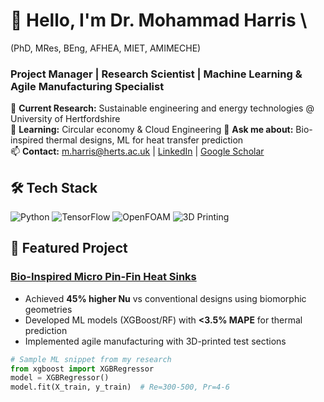 # 👋 Hello, I'm Dr. Mohammad Harris \\
(PhD, MRes, BEng, AFHEA, MIET, AMIMECHE)
### Project Manager | Research Scientist | Machine Learning & Agile Manufacturing Specialist

🔭 **Current Research:** Sustainable engineering and energy technologies @ University of Hertfordshire  
🌱 **Learning:** Circular economy & Cloud Engineering
💬 **Ask me about:** Bio-inspired thermal designs, ML for heat transfer prediction  
📫 **Contact:** m.harris@herts.ac.uk | [LinkedIn](your-link) | [Google Scholar](your-link)

## 🛠️ Tech Stack
![Python](https://img.shields.io/badge/Python-3776AB?logo=python&logoColor=white)
![TensorFlow](https://img.shields.io/badge/TensorFlow-FF6F00?logo=tensorflow&logoColor=white)
![OpenFOAM](https://img.shields.io/badge/OpenFOAM-8A2BE2)
![3D Printing](https://img.shields.io/badge/Additive_Manufacturing-FF6B6B)

## 🔬 Featured Project
### [Bio-Inspired Micro Pin-Fin Heat Sinks](https://doi.org/10.1016/j.ijheatmasstransfer.2024.126581)
- Achieved **45% higher Nu** vs conventional designs using biomorphic geometries
- Developed ML models (XGBoost/RF) with **<3.5% MAPE** for thermal prediction
- Implemented agile manufacturing with 3D-printed test sections

```python
# Sample ML snippet from my research
from xgboost import XGBRegressor
model = XGBRegressor()
model.fit(X_train, y_train)  # Re=300-500, Pr=4-6
